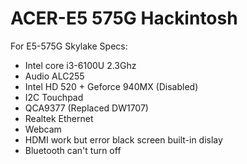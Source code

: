 # ACER-E5 575G Hackintosh 
For E5-575G Skylake
Specs:
- Intel core i3-6100U 2.3Ghz
- Audio ALC255
- Intel HD 520 + Geforce 940MX (Disabled)
- I2C Touchpad
- QCA9377 (Replaced DW1707)
- Realtek Ethernet 
- Webcam
- HDMI work but error black screen built-in dislay
- Bluetooth can't turn off

